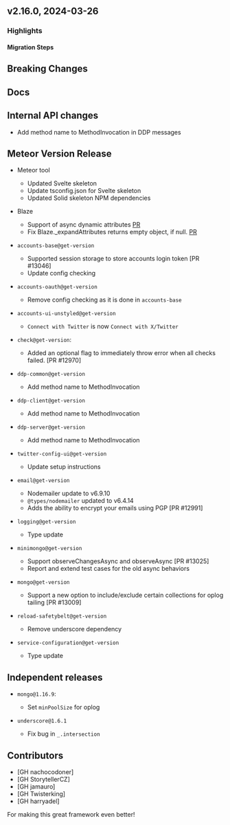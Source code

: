 ## v2.16.0, 2024-03-26

### Highlights


#### Migration Steps

## Breaking Changes

## Docs

## Internal API changes

* Add method name to MethodInvocation in DDP messages

## Meteor Version Release

* Meteor tool
  - Updated Svelte skeleton
  - Update tsconfig.json for Svelte skeleton
  - Updated Solid skeleton NPM dependencies

* Blaze
  - Support of async dynamic attributes [PR](https://github.com/meteor/blaze/pull/460)
  - Fix Blaze._expandAttributes returns empty object, if null. [PR](https://github.com/meteor/blaze/pull/458)

* `accounts-base@get-version`
  - Supported session storage to store accounts login token [PR #13046]
  - Update config checking

* `accounts-oauth@get-version`
  - Remove config checking as it is done in `accounts-base`

* `accounts-ui-unstyled@get-version`
  - `Connect with Twitter` is now `Connect with X/Twitter`

* `check@get-version`:
  - Added an optional flag to immediately throw error when all checks failed. [PR #12970]

* `ddp-common@get-version`
  - Add method name to MethodInvocation

* `ddp-client@get-version`
  - Add method name to MethodInvocation

* `ddp-server@get-version`
  - Add method name to MethodInvocation

* `twitter-config-ui@get-version`
  - Update setup instructions

* `email@get-version`
  - Nodemailer update to v6.9.10
  - `@types/nodemailer` updated to v6.4.14
  - Adds the ability to encrypt your emails using PGP [PR #12991]

* `logging@get-version`
  - Type update

* `minimongo@get-version`
  - Support observeChangesAsync and observeAsync [PR #13025]
  - Report and extend test cases for the old async behaviors

* `mongo@get-version`
  - Support a new option to include/exclude certain collections for oplog tailing [PR #13009]

* `reload-safetybelt@get-version`
  - Remove underscore dependency

* `service-configuration@get-version`
  - Type update

## Independent releases

* `mongo@1.16.9`:
  - Set `minPoolSize` for oplog

* `underscore@1.6.1`
  - Fix bug in `_.intersection`

## Contributors

- [GH nachocodoner]
- [GH StorytellerCZ]
- [GH jamauro]
- [GH Twisterking]
- [GH harryadel]

For making this great framework even better!
